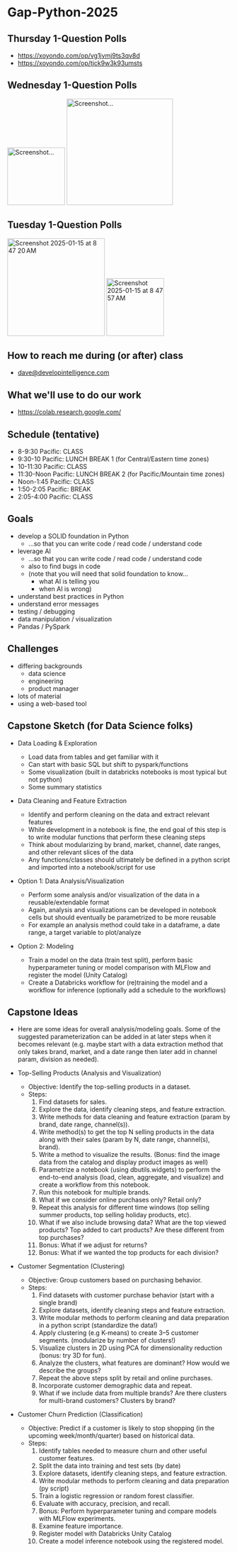 # Gap-Python-2025

## Thursday 1-Question Polls
* https://xoyondo.com/op/vg1jvmj9ts3qv8d
* https://xoyondo.com/op/tjck9w3k93umsts

## Wednesday 1-Question Polls
<img width="130" alt="Screenshot..." src="https://github.com/user-attachments/assets/548c1b6e-40cc-4e7f-9f04-b891d3721d5a" />
<img width="240" alt="Screenshot..." src="https://github.com/user-attachments/assets/3f71141f-dec0-4872-9bec-68b83955e0a1" />

## Tuesday 1-Question Polls
<img width="220" alt="Screenshot 2025-01-15 at 8 47 20 AM" src="https://github.com/user-attachments/assets/ee1b2acf-76f0-4438-8b04-e97777e0a43f" />
<img width="130" alt="Screenshot 2025-01-15 at 8 47 57 AM" src="https://github.com/user-attachments/assets/2b4dd525-9c20-43e7-91c0-2b91341019eb" />

## How to reach me during (or after) class
* dave@developintelligence.com

## What we'll use to do our work
* https://colab.research.google.com/
  
## Schedule (tentative)
* 8-9:30 Pacific: CLASS
* 9:30-10 Pacific: LUNCH BREAK 1 (for Central/Eastern time zones)
* 10-11:30 Pacific: CLASS
* 11:30-Noon Pacific: LUNCH BREAK 2 (for Pacific/Mountain time zones)
* Noon-1:45 Pacific: CLASS
* 1:50-2:05 Pacific: BREAK
* 2:05-4:00 Pacific: CLASS

## Goals
* develop a SOLID foundation in Python
   * ...so that you can write code / read code / understand code
* leverage AI
   * ...so that you can write code / read code / understand code
   * also to find bugs in code
   * (note that you will need that solid foundation to know...
      * what AI is telling you
      * when AI is wrong)
* understand best practices in Python
* understand error messages
* testing / debugging
* data manipulation / visualization
* Pandas / PySpark

## Challenges
* differing backgrounds
  * data science
  * engineering
  * product manager
* lots of material
* using a web-based tool

## Capstone Sketch (for Data Science folks)
* Data Loading & Exploration
  * Load data from tables and get familiar with it
  * Can start with basic SQL but shift to pyspark/functions
  * Some visualization (built in databricks notebooks is most typical but not python)
  * Some summary statistics

* Data Cleaning and Feature Extraction
  * Identify and perform cleaning on the data and extract relevant features
  * While development in a notebook is fine, the end goal of this step is to write modular functions that perform these cleaning steps
  * Think about modularizing by brand, market, channel, date ranges, and other relevant slices of the data
  * Any functions/classes should ultimately be defined in a python script and imported into a notebook/script for use
* Option 1: Data Analysis/Visualization
  * Perform some analysis and/or visualization of the data in a reusable/extendable format
  * Again, analysis and visualizations can be developed in notebook cells but should eventually be parametrized to be more reusable
  * For example an analysis method could take in a dataframe, a date range, a target variable to plot/analyze
* Option 2: Modeling
  * Train a model on the data (train test split), perform basic hyperparameter tuning or model comparison with MLFlow and register the model (Unity Catalog)
  * Create a Databricks workflow for (re)training the model and a workflow for inference (optionally add a schedule to the workflows)

## Capstone Ideas
* Here are some ideas for overall analysis/modeling 
goals. Some of the suggested parameterization can be added in at later steps when it becomes relevant (e.g. maybe start with a data extraction method that only takes brand, market, and a date range then later add in channel param, division as needed).

* Top-Selling Products (Analysis and Visualization)

  * Objective: Identify the top-selling products in a dataset.
  * Steps:
    1. Find datasets for sales.
    2. Explore the data, identify cleaning steps, and feature extraction.
    3. Write methods for data cleaning and feature extraction (param by brand, date range, channel(s)).
    4. Write method(s) to get the top N selling products in the data along with their sales (param by N, date range, channel(s), brand).
    5. Write a method to visualize the results. (Bonus: find the image data from the catalog and display product images as well)
    6. Parametrize a notebook (using dbutils.widgets) to perform the end-to-end analysis (load, clean, aggregate, and visualize) and create a workflow from this notebook.
    7. Run this notebook for multiple brands.
    8. What if we consider online purchases only? Retail only?
    9. Repeat this analysis for different time windows (top selling summer products, top selling holiday products, etc).
    10. What if we also include browsing data? What are the top viewed products? Top added to cart products? Are these different from top purchases?
    11. Bonus: What if we adjust for returns?
    12. Bonus: What if we wanted the top products for each division?

* Customer Segmentation (Clustering)
  * Objective: Group customers based on purchasing behavior.
  * Steps:
    1. Find datasets with customer purchase behavior (start with a single brand)
    2. Explore datasets, identify cleaning steps and feature extraction.
    3. Write modular methods to perform cleaning and data preparation in a python script (standardize the data!)
    4. Apply clustering (e.g K-means) to create 3–5 customer segments. (modularize by number of clusters!)
    5. Visualize clusters in 2D using PCA for dimensionality reduction (bonus: try 3D for fun).
    6. Analyze the clusters, what features are dominant? How would we describe the groups?
    7. Repeat the above steps split by retail and online purchases.
    8. Incorporate customer demographic data and repeat.
    9. What if we include data from multiple brands? Are there clusters for multi-brand customers? Clusters by brand?

* Customer Churn Prediction (Classification)
  * Objective: Predict if a customer is likely to stop shopping (in the upcoming week/month/quarter) based on historical data.
  * Steps:
     1. Identify tables needed to measure churn and other useful customer features.
     2. Split the data into training and test sets (by date)
     3. Explore datasets, identify cleaning steps, and feature extraction.
     4. Write modular methods to perform cleaning and data preparation (py script)
     5. Train a logistic regression or random forest classifier.
     6. Evaluate with accuracy, precision, and recall.
     7. Bonus: Perform hyperparameter tuning and compare models with MLFlow experiments.
     8. Examine feature importance.
     9. Register model with Databricks Unity Catalog
     10. Create a model inference notebook using the registered model.
